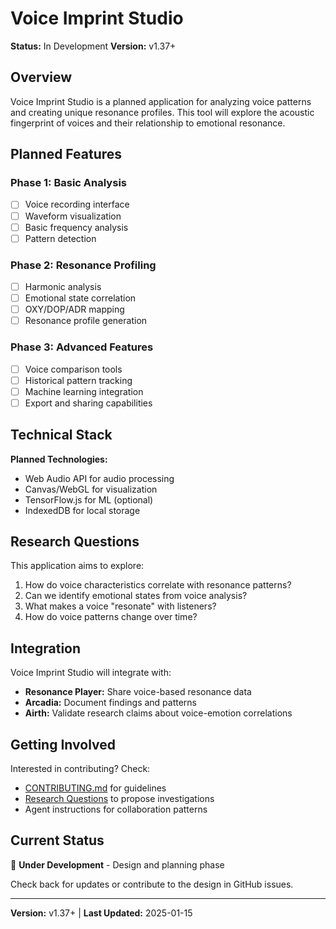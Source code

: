 # Voice Imprint Studio

**Status:** In Development
**Version:** v1.37+

## Overview

Voice Imprint Studio is a planned application for analyzing voice patterns and creating unique resonance profiles. This tool will explore the acoustic fingerprint of voices and their relationship to emotional resonance.

## Planned Features

### Phase 1: Basic Analysis
- [ ] Voice recording interface
- [ ] Waveform visualization
- [ ] Basic frequency analysis
- [ ] Pattern detection

### Phase 2: Resonance Profiling
- [ ] Harmonic analysis
- [ ] Emotional state correlation
- [ ] OXY/DOP/ADR mapping
- [ ] Resonance profile generation

### Phase 3: Advanced Features
- [ ] Voice comparison tools
- [ ] Historical pattern tracking
- [ ] Machine learning integration
- [ ] Export and sharing capabilities

## Technical Stack

**Planned Technologies:**
- Web Audio API for audio processing
- Canvas/WebGL for visualization
- TensorFlow.js for ML (optional)
- IndexedDB for local storage

## Research Questions

This application aims to explore:
1. How do voice characteristics correlate with resonance patterns?
2. Can we identify emotional states from voice analysis?
3. What makes a voice "resonate" with listeners?
4. How do voice patterns change over time?

## Integration

Voice Imprint Studio will integrate with:
- **Resonance Player:** Share voice-based resonance data
- **Arcadia:** Document findings and patterns
- **Airth:** Validate research claims about voice-emotion correlations

## Getting Involved

Interested in contributing? Check:
- [CONTRIBUTING.md](../../CONTRIBUTING.md) for guidelines
- [Research Questions](../../.github/ISSUE_TEMPLATE/research_question.md) to propose investigations
- Agent instructions for collaboration patterns

## Current Status

🚧 **Under Development** - Design and planning phase

Check back for updates or contribute to the design in GitHub issues.

---

**Version:** v1.37+ | **Last Updated:** 2025-01-15
